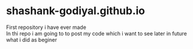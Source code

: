 # shashank-godiyal.github.io
First repository i have ever made<br>
In thi repo i am going to to post my code which i want to see later in future what i did as beginer
